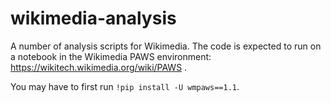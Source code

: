 # wikimedia-analysis
A number of analysis scripts for Wikimedia. The code is expected to run on a notebook in the Wikimedia PAWS environment: https://wikitech.wikimedia.org/wiki/PAWS .

You may have to first run `!pip install -U wmpaws==1.1`. 
